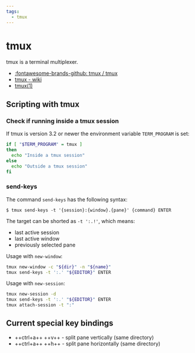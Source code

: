 ```yaml
---
tags:
  - tmux
---
```


# tmux

tmux is a terminal multiplexer.

* [:fontawesome-brands-github: tmux / tmux](https://github.com/tmux/tmux)
* [tmux - wiki](https://github.com/tmux/tmux/wiki)
* [tmux(1)](https://manpages.debian.org/tmux.1.en.html)

## Scripting with tmux

### Check if running inside a tmux session

If tmux is version 3.2 or newer the environment variable `TERM_PROGRAM` is set:

```bash
if [ "$TERM_PROGRAM" = tmux ]
then
  echo "Inside a tmux session"
else
  echo "Outside a tmux session"
fi
```

### send-keys

The command `send-keys` has the following syntax:

```console
$ tmux send-keys -t '{session}:{window}.{pane}' {command} ENTER
```

The target can be shorted as `-t ':.!'`, which means:
* last active session
* last active window
* previously selected pane

Usage with `new-window`:

```bash
tmux new-window -c "${dir}" -n "${name}"
tmux send-keys -t ':.' "${EDITOR}" ENTER
```

Usage with `new-session`:

```bash
tmux new-session -d
tmux send-keys -t ':.' "${EDITOR}" ENTER
tmux attach-session -t ":"
```

## Current special key bindings

* ++ctrl+a++ ++v++ - split pane vertically (same directory)
* ++ctrl+a++ ++h++ - split pane horizontally (same directory)
